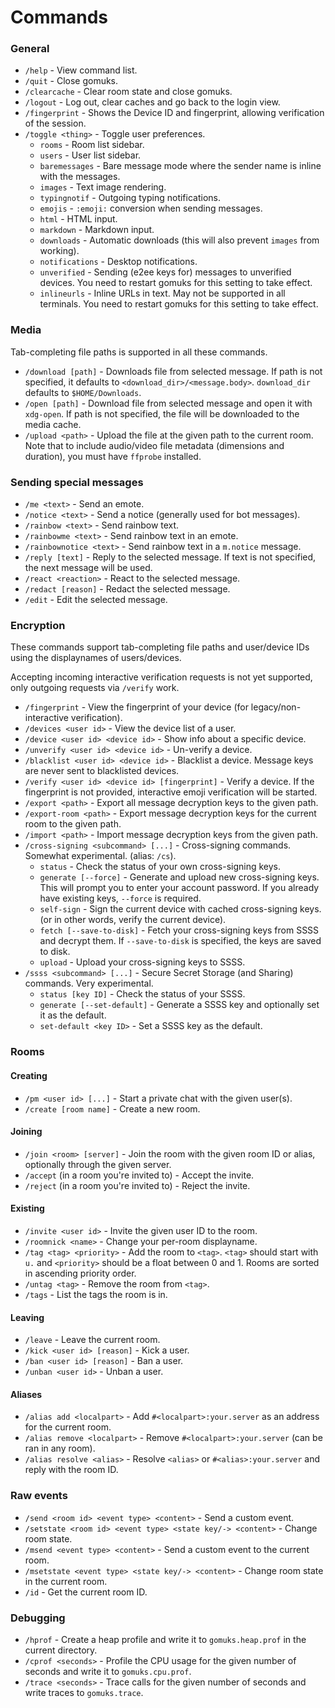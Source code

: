 # Commands

### General
* `/help` - View command list.
* `/quit` - Close gomuks.
* `/clearcache` - Clear room state and close gomuks.
* `/logout` - Log out, clear caches and go back to the login view.
* `/fingerprint` - Shows the Device ID and fingerprint, allowing verification of
  the session.
* `/toggle <thing>` - Toggle user preferences.
  * `rooms` - Room list sidebar.
  * `users` - User list sidebar.
  * `baremessages` - Bare message mode where the sender name is inline with the
    messages.
  * `images` - Text image rendering.
  * `typingnotif` - Outgoing typing notifications.
  * `emojis` - `:emoji:` conversion when sending messages.
  * `html` - HTML input.
  * `markdown` - Markdown input.
  * `downloads` - Automatic downloads (this will also prevent `images` from
    working).
  * `notifications` - Desktop notifications.
  * `unverified` - Sending (e2ee keys for) messages to unverified devices.
    You need to restart gomuks for this setting to take effect.
  * `inlineurls` - Inline URLs in text. May not be supported in all terminals.
    You need to restart gomuks for this setting to take effect.

### Media
Tab-completing file paths is supported in all these commands.

* `/download [path]` - Downloads file from selected message. If path is not
  specified, it defaults to `<download_dir>/<message.body>`. `download_dir`
  defaults to `$HOME/Downloads`.
* `/open [path]` - Download file from selected message and open it with
  `xdg-open`. If path is not specified, the file will be downloaded to the
  media cache.
* `/upload <path>` - Upload the file at the given path to the current room.
  Note that to include audio/video file metadata (dimensions and duration),
  you must have `ffprobe` installed.

### Sending special messages
* `/me <text>` - Send an emote.
* `/notice <text>` - Send a notice (generally used for bot messages).
* `/rainbow <text>` - Send rainbow text.
* `/rainbowme <text>` - Send rainbow text in an emote.
* `/rainbownotice <text>` - Send rainbow text in a `m.notice` message.
* `/reply [text]` - Reply to the selected message. If text is not specified,
  the next message will be used.
* `/react <reaction>` - React to the selected message.
* `/redact [reason]` - Redact the selected message.
* `/edit` - Edit the selected message.

### Encryption
These commands support tab-completing file paths and user/device IDs using the
displaynames of users/devices.

Accepting incoming interactive verification requests is not yet supported, only
outgoing requests via `/verify` work.

* `/fingerprint` - View the fingerprint of your device
  (for legacy/non-interactive verification).
* `/devices <user id>` - View the device list of a user.
* `/device <user id> <device id>` - Show info about a specific device.
* `/unverify <user id> <device id>` - Un-verify a device.
* `/blacklist <user id> <device id>` - Blacklist a device. Message keys are
  never sent to blacklisted devices.
* `/verify <user id> <device id> [fingerprint]` - Verify a device. If the
  fingerprint is not provided, interactive emoji verification will be started.
* `/export <path>` - Export all message decryption keys to the given path.
* `/export-room <path>` - Export message decryption keys for the current room
  to the given path.
* `/import <path>` - Import message decryption keys from the given path.
* `/cross-signing <subcommand> [...]` - Cross-signing commands. Somewhat experimental. (alias: `/cs`).
  * `status` - Check the status of your own cross-signing keys.
  * `generate [--force]` - Generate and upload new cross-signing keys.
     This will prompt you to enter your account password.
     If you already have existing keys, `--force` is required.
  * `self-sign` - Sign the current device with cached cross-signing keys.
    (or in other words, verify the current device).
  * `fetch [--save-to-disk]` - Fetch your cross-signing keys from SSSS and
    decrypt them. If `--save-to-disk` is specified, the keys are saved to disk.
  * `upload` - Upload your cross-signing keys to SSSS.
* `/ssss <subcommand> [...]` - Secure Secret Storage (and Sharing) commands. Very experimental.
  * `status [key ID]` - Check the status of your SSSS.
  * `generate [--set-default]` - Generate a SSSS key and optionally set it as the default.
  * `set-default <key ID>` - Set a SSSS key as the default.

### Rooms
#### Creating
* `/pm <user id> [...]` - Start a private chat with the given user(s).
* `/create [room name]` - Create a new room.
#### Joining
* `/join <room> [server]` - Join the room with the given room ID or alias,
  optionally through the given server.
* `/accept` (in a room you're invited to) - Accept the invite.
* `/reject` (in a room you're invited to) - Reject the invite.
#### Existing
* `/invite <user id>` - Invite the given user ID to the room.
* `/roomnick <name>` - Change your per-room displayname.
* `/tag <tag> <priority>` - Add the room to `<tag>`. `<tag>` should start with
  `u.` and `<priority>` should be a float between 0 and 1. Rooms are sorted in
  ascending priority order.
* `/untag <tag>` - Remove the room from `<tag>`.
* `/tags` - List the tags the room is in.
#### Leaving
* `/leave` - Leave the current room.
* `/kick <user id> [reason]` - Kick a user.
* `/ban <user id> [reason]` - Ban a user.
* `/unban <user id>` - Unban a user.

#### Aliases
* `/alias add <localpart>` - Add `#<localpart>:your.server` as an address for
  the current room.
* `/alias remove <localpart>` - Remove `#<localpart>:your.server` (can be ran
  in any room).
* `/alias resolve <alias>` - Resolve `<alias>` or `#<alias>:your.server` and
  reply with the room ID.

### Raw events
* `/send <room id> <event type> <content>` - Send a custom event.
* `/setstate <room id> <event type> <state key/-> <content>` - Change room state.
* `/msend <event type> <content>` - Send a custom event to the current room.
* `/msetstate <event type> <state key/-> <content>` - Change room state in the
  current room.
* `/id` - Get the current room ID.

### Debugging
* `/hprof` - Create a heap profile and write it to `gomuks.heap.prof` in the
  current directory.
* `/cprof <seconds>` - Profile the CPU usage for the given number of seconds
  and write it to `gomuks.cpu.prof`.
* `/trace <seconds>` - Trace calls for the given number of seconds and write
  traces to `gomuks.trace`.
